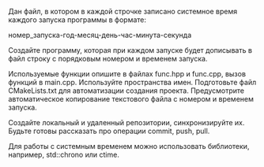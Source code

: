 Дан файл, в котором в каждой строчке записано системное время каждого запуска программы в формате:

номер_запуска-год-месяц-день-час-минута-секунда

Создайте программу, которая при каждом запуске будет дописывать в файл строку с порядковым номером и временем запуска. 

Используемые функции опишите в файлах func.hpp и func.cpp, вызов функций в main.cpp. Используйте пространства имен. Подготовьте файл CMakeLists.txt для автоматизации создания проекта. Предусмотрите автоматическое копирование текстового файла с номером и временем запуска.

Создайте локальный и удаленный репозитории, синхронизируйте их. Будьте готовы рассказать про операции commit, push, pull.

Для работы с системным временем можно использовать библиотеки, например, std::chrono или ctime.
